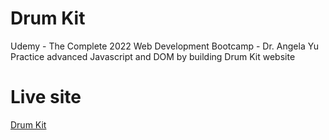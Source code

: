 # Drum Kit
Udemy - The Complete 2022 Web Development Bootcamp - Dr. Angela Yu <br/>
Practice advanced Javascript and DOM by building Drum Kit website

# Live site
[Drum Kit](https://theksbd.github.io/web-dev-bootcamp-angela-yu-advanced-js-dom/)
